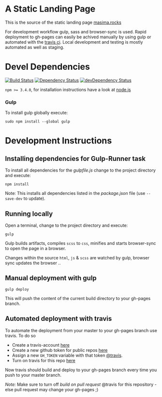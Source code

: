 # A Static Landing Page
This is the source of the static landing page [masima.rocks](http://masima.rocks)

For development workflow gulp, sass and browser-sync is used. Rapid deployment to gh-pages can easily be achived manually by using gulp or automated with the [travis ci](https://travis-ci.org). Local development and testing is mostly automated as well as staging.

# Devel Dependencies
[![Build Status](https://travis-ci.org/codeSessionsP2/masimapage.svg?branch=master)](https://travis-ci.org/codeSessionsP2/masimapage)
[![Dependency Status](https://david-dm.org/codeSessionsP2/masimapage.svg)](https://david-dm.org/codeSessionsP2/masimapage)
[![devDependency Status](https://david-dm.org/codeSessionsP2/masimapage/dev-status.svg)](https://david-dm.org/codeSessionsP2/masimapage#info=devDependencies)

`npm >= 3.4.0`, for installation instructions have a look at [node.js](https://nodejs.org/en/download/)

### Gulp

To install gulp globally execute:
```
sudo npm install --global gulp
```

# Development Instructions

## Installing dependencies for Gulp-Runner task

To install all dependencies for the *gulpfile.js* change to the project directory and execute:
```
npm install
```

Note: This installs all dependencies listed in the *package.json* file (use `--save-dev` to update).

## Running locally
Open a terminal, change to the project directory and execute:
```
gulp
```
Gulp builds artifacts, compiles `scss` to `css`, minifies and starts browser-sync to open the page in a browser.

Changes within the source `html`, `js` & `scss` are watched by gulp, browser sync updates the browser ..

## Manual deployment with gulp
```
gulp deploy
```
This will push the content of the current build directory to your gh-pages branch.

## Automated deployment with travis
To automate the deployment from your master to your gh-pages branch use travis. To do so

- Create a travis-account [here](https://travis-ci.org)
- Create a new github token for public repos [here](https://github.com/settings/tokens)
- Assign a new `GH_TOKEN` variable with that token [@travis](https://docs.travis-ci.com/user/environment-variables/#Defining-Variables-in-Repository-Settings).
- Turn on travis for this repo [here](https://travis-ci.org/profile)

Now travis should build and deploy to your gh-pages branch every time you push to your master branch.

*Note:* Make sure to turn off *build on pull request* @travis for this repository - else pull request may change your gh-pages ;)
